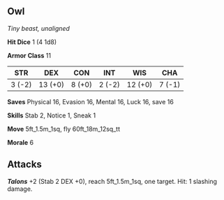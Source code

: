 ## Owl

*Tiny beast, unaligned*

**Hit Dice** 1 (4 1d8)

**Armor Class** 11

| STR     | DEX     | CON     | INT     | WIS     | CHA     |
|---------|---------|---------|---------|---------|---------|
|  3 (-2) | 13 (+0) |  8 (+0) |  2 (-2) | 12 (+0) |  7 (-1) |

**Saves** Physical 16, Evasion 16, Mental 16, Luck 16, save 16

**Skills** Stab 2, Notice 1, Sneak 1

**Move** 5ft\_1.5m\_1sq, fly 60ft\_18m\_12sq\_tt

**Morale** 6

## Attacks

***Talons*** +2 (Stab 2 DEX +0), reach 5ft\_1.5m\_1sq, one target. Hit: 1 slashing damage.

